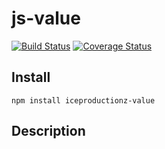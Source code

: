 # js-value
[![Build Status](https://travis-ci.org/Ice-Productionz/js-value.svg?branch=master)](https://travis-ci.org/Ice-Productionz/js-value)
[![Coverage Status](https://coveralls.io/repos/github/Ice-Productionz/js-value/badge.svg?branch=master)](https://coveralls.io/github/Ice-Productionz/js-value?branch=master)

## Install

`npm install iceproductionz-value`

## Description


